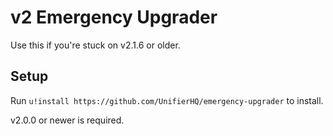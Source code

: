 # v2 Emergency Upgrader
Use this if you're stuck on v2.1.6 or older.

## Setup
Run `u!install https://github.com/UnifierHQ/emergency-upgrader` to install.

v2.0.0 or newer is required.
